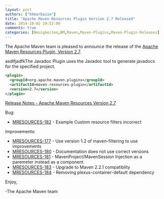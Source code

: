 ```yaml
---
layout: post
authors: ["khmarbaise"]
title: "Apache Maven Resources Plugin Version 2.7 Released"
date: 2014-10-02 19:52:00
comments: true
categories: [Neuigkeiten,BM,Maven,Maven-Plugins,Maven-Plugin-Releases]
---
```

The Apache Maven team is pleased to announce the release of the 
[Apache Maven Resources Plugin, Version 2.7](https://maven.apache.org/plugins/maven-resources-plugin).

asdlfjadfkThe Javadoc Plugin uses the Javadoc tool to generate javadocs for the specified project.

``` xml
<plugin>
  <groupId>org.apache.maven.plugins</groupId>
  <artifactId>maven-resources-plugin</artifactId>
  <version>2.7</version>
</plugin>
```

<!-- more -->

[Release Notes - Apache Maven Resources Version 2.7](http://jira.codehaus.org/secure/ReleaseNote.jspa?projectId=11145&version=18645)


Bug:

 * [MRESOURCES-182](https://issues.apache.org/jira/browse/MRESOURCES-182) - Example Custom resource filters incorrect

Improvements:

 * [MRESOURCES-177](https://issues.apache.org/jira/browse/MRESOURCES-177) - Use version 1.2 of maven-filtering to use improvements
 * [MRESOURCES-180](https://issues.apache.org/jira/browse/MRESOURCES-180) - Documentation does not use correct versions
 * [MRESOURCES-181](https://issues.apache.org/jira/browse/MRESOURCES-181) - MavenProject/MavenSession Injection as a paremeter instead as a component.
 * [MRESOURCES-183](https://issues.apache.org/jira/browse/MRESOURCES-183) - Upgrade to Maven 2.2.1 compatiblity
 * [MRESOURCES-184](https://issues.apache.org/jira/browse/MRESOURCES-184) - Removing plexus-container-default dependency


Enjoy,

-The Apache Maven team
